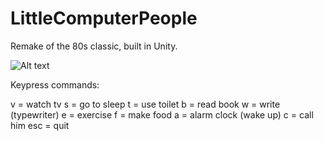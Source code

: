 # LittleComputerPeople

Remake of the 80s classic, built in Unity.

![Alt text](http://i.imgur.com/31sOZjW.png "Screenshot")

Keypress commands:

v = watch tv
s = go to sleep
t = use toilet
b = read book
w = write (typewriter)
e = exercise
f = make food
a = alarm clock (wake up)
c = call him
esc = quit

